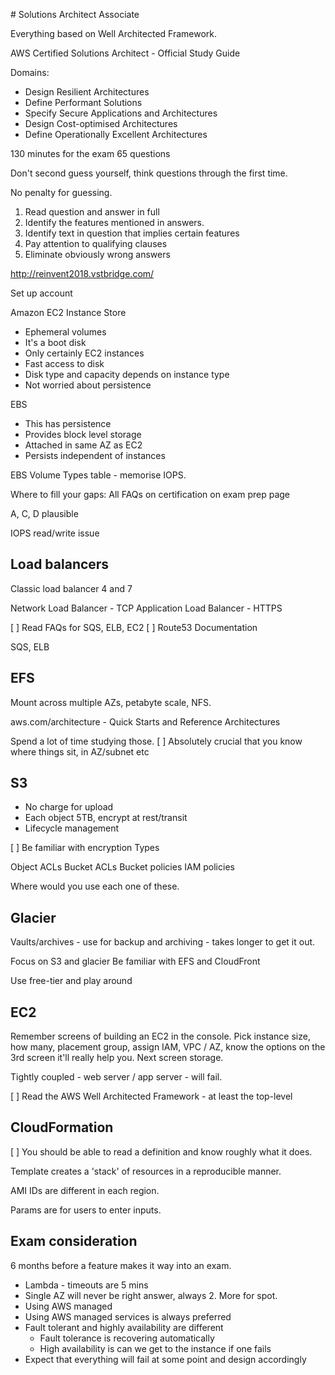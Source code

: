 # Solutions Architect Associate

Everything based on Well Architected Framework.

AWS Certified Solutions Architect - Official Study Guide

Domains:
- Design Resilient Architectures
- Define Performant Solutions
- Specify Secure Applications and Architectures
- Design Cost-optimised Architectures
- Define Operationally Excellent Architectures

130 minutes for the exam
65 questions

Don't second guess yourself, think questions through the first time.

No penalty for guessing.

1. Read question and answer in full
2. Identify the features mentioned in answers.
3. Identify text in question that implies certain features
4. Pay attention to qualifying clauses
5. Eliminate obviously wrong answers

http://reinvent2018.vstbridge.com/

Set up account


Amazon EC2 Instance Store
- Ephemeral volumes
- It's a boot disk
- Only certainly EC2 instances
- Fast access to disk
- Disk type and capacity depends on instance type
- Not worried about persistence

EBS
- This has persistence
- Provides block level storage
- Attached in same AZ as EC2
- Persists independent of instances

EBS Volume Types table - memorise IOPS.

Where to fill your gaps:
All FAQs on certification on exam prep page

A, C, D plausible

IOPS read/write issue

## Load balancers

Classic load balancer 4 and 7

Network Load Balancer - TCP
Application Load Balancer - HTTPS

[ ] Read FAQs for SQS, ELB, EC2
[ ] Route53 Documentation

SQS, ELB

## EFS

Mount across multiple AZs, petabyte scale, NFS.

aws.com/architecture - Quick Starts and Reference Architectures

Spend a lot of time studying those.
[ ] Absolutely crucial that you know where things sit, in AZ/subnet etc

## S3

- No charge for upload
- Each object 5TB, encrypt at rest/transit
- Lifecycle management

[ ] Be familiar with encryption Types

Object ACLs
Bucket ACLs
Bucket policies
IAM policies

Where would you use each one of these.

## Glacier

Vaults/archives - use for backup and archiving - takes longer to get it out.

Focus on S3 and glacier
Be familiar with EFS and CloudFront

Use free-tier and play around

## EC2

Remember screens of building an EC2 in the console. Pick instance size,
how many, placement group, assign IAM, VPC / AZ, know the options on the 3rd screen
it'll really help you. Next screen storage.

Tightly coupled - web server / app server - will fail.

[ ] Read the AWS Well Architected Framework - at least the top-level

## CloudFormation

[ ] You should be able to read a definition and know roughly what it does.

Template creates a 'stack' of resources in a reproducible manner.

AMI IDs are different in each region.

Params are for users to enter inputs.

## Exam consideration

6 months before a feature makes it way into an exam.

- Lambda - timeouts are 5 mins
- Single AZ will never be right answer, always 2. More for spot.
- Using AWS managed
- Using AWS managed services is always preferred
- Fault tolerant and highly availability are different
  - Fault tolerance is recovering automatically
  - High availability is can we get to the instance if one fails
- Expect that everything will fail at some point and design accordingly
